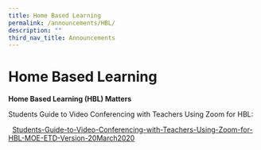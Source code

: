 ```yaml
---
title: Home Based Learning
permalink: /announcements/HBL/
description: ""
third_nav_title: Announcements
---
```


# **Home Based Learning**


<strong>Home Based Learning (HBL) Matters</strong>
<p>	Students Guide to Video Conferencing with Teachers Using Zoom for HBL:</p>   
<a href="/files/Students-Guide-to-Video-Conferencing-with-Teachers-Using-Zoom-for-HBL-20March2020.pdf">Students-Guide-to-Video-Conferencing-with-Teachers-Using-Zoom-for-HBL-MOE-ETD-Version-20March2020</a>